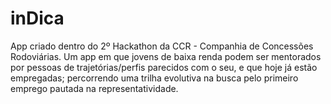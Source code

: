 # inDica
App criado dentro do 2º Hackathon da CCR - Companhia de Concessões Rodoviárias. Um app em que jovens de baixa renda podem ser mentorados por pessoas de trajetórias/perfis parecidos com o seu, e que hoje já estão empregadas; percorrendo uma trilha evolutiva na busca pelo primeiro emprego pautada na representatividade.
